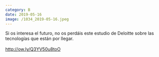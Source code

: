 ```yaml
--- 
category: B 
date: 2019-05-16 
image: /1034_2019-05-16.jpeg 
--- 
```


Si os interesa el futuro, no os perdáis este estudio de Deloitte sobre las tecnologías que están por llegar.<br><br>http://ow.ly/Q3YV50u8toO